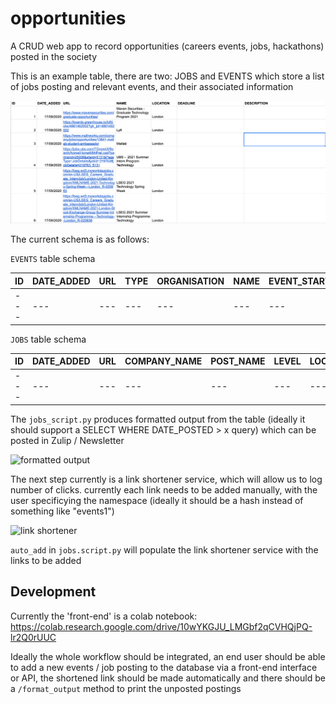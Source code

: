 # opportunities
A  CRUD web app to record opportunities (careers events, jobs, hackathons) posted in the society


This is an example table, there are two: JOBS and EVENTS which store a list of jobs posting and relevant events, and their associated information

![example table](docs/example_table.png)

The current schema is as follows:

```EVENTS``` table schema

| ID | DATE_ADDED | URL | TYPE | ORGANISATION | NAME | EVENT_START | EVENT_END | DESCRIPTION | NOTES |
| --- | --- | --- | --- | --- | --- | --- | --- | --- | --- |
| --- | --- | --- | --- | --- | --- | --- | --- | --- | --- |


```JOBS``` table schema

| ID | DATE_ADDED | URL | COMPANY_NAME | POST_NAME | LEVEL | LOCATION | DEADLINE | DESCRIPTION |
| --- | --- | --- | --- | --- | --- | --- | --- | --- |
| --- | --- | --- | --- | --- | --- | --- | --- | --- |



The ```jobs_script.py``` produces formatted output from the table (ideally it should support a SELECT WHERE DATE_POSTED > x query) which can be posted in Zulip / Newsletter

![formatted output](docs/format_output.png)

The next step currently is a link shortener service, which will allow us to log number of clicks. currently each link needs to be added manually, with the user specificying the namespace (ideally it should be a hash instead of something like "events1")

![link shortener](docs/link_shortener.png)

```auto_add``` in ```jobs.script.py``` will populate the link shortener service with the links to be added

## Development

Currently the 'front-end' is a colab notebook: https://colab.research.google.com/drive/10wYKGJU_LMGbf2qCVHQjPQ-lr2Q0rUUC

Ideally the whole workflow should be integrated, an end user should be able to add a new events / job posting to the database via a front-end interface or API, the shortened link should be made automatically and there should be a ```/format_output``` method to print the unposted postings

